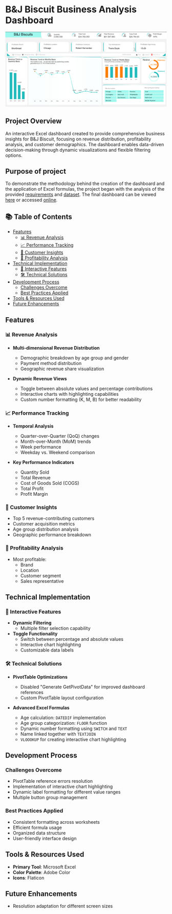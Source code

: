 
# B&J Biscuit Business Analysis Dashboard


![Dashboard1](/images/20250214144701.png)

## Project Overview
An interactive Excel dashboard created to provide comprehensive business insights for B&J Biscuit, focusing on revenue distribution, profitability analysis, and customer demographics. The dashboard enables data-driven decision-making through dynamic visualizations and flexible filtering options.


## Purpose of project
To demonstrate the methodology behind the creation of the dashboard and the application of Excel formulas, the project began with the analysis of the provided [requirements](/B&J%20Buscuit%20Dashboard%20Requirements.pdf) and [dataset](/B&J%20Buscuit%20Practice%20Dataset.xlsx). The final dashboard can be viewed [here](/B&J%20Buscuit%20Portfolio%20Project.xlsm) or accessed [online](https://thurse1-my.sharepoint.com/:x:/g/personal/137890_office365works_net/ERE2_yM2gs9CpR-DlhgBe2sBfz6ZVljIF6-vyBq-OwcjQQ?e=apADMs).

## 📚 Table of Contents
- [Features](#features)
    - [📊 Revenue Analysis](#-revenue-analysis)
    - [📈 Performance Tracking](#-performance-tracking)
    - [👥 Customer Insights](#-customer-insights)
    - [🎯 Profitability Analysis](#-profitability-analysis)
- [Technical Implementation](#technical-implementation)
    - [📱 Interactive Features](#-interactive-features)
    - [🛠 Technical Solutions](#-technical-solutions)
- [Development Process](#development-process)
    - [Challenges Overcome](#challenges-overcome)
    - [Best Practices Applied](#best-practices-applied)
- [Tools & Resources Used](#tools--resources-used)
- [Future Enhancements](#future-enhancements)

## Features

### 📊 Revenue Analysis
- **Multi-dimensional Revenue Distribution**
  - Demographic breakdown by age group and gender
  - Payment method distribution
  - Geographic revenue share visualization

- **Dynamic Revenue Views**
  - Toggle between absolute values and percentage contributions
  - Interactive charts with highlighting capabilities
  - Custom number formatting (K, M, B) for better readability

### 📈 Performance Tracking
- **Temporal Analysis**
  - Quarter-over-Quarter (QoQ) changes
  - Month-over-Month (MoM) trends
  - Week performance
  - Weekday vs. Weekend comparison

- **Key Performance Indicators**
  - Quantity Sold
  - Total Revenue
  - Cost of Goods Sold (COGS)
  - Total Profit
  - Profit Margin

### 👥 Customer Insights
- Top 5 revenue-contributing customers
- Customer acquisition metrics
- Age group distribution analysis
- Geographic performance breakdown

### 🎯 Profitability Analysis
- Most profitable:
  - Brand
  - Location
  - Customer segment
  - Sales representative

## Technical Implementation

### 📱 Interactive Features
- **Dynamic Filtering**
    - Multiple filter selection capability
- **Toggle Functionality**
    - Switch between percentage and absolute values
    - Interactive chart highlighting
    - Customizable data labels
  

### 🛠 Technical Solutions
- **PivotTable Optimizations**
    - Disabled "Generate GetPivotData" for improved dashboard references
    - Custom PivotTable layout configuration

- **Advanced Excel Formulas**
    - Age calculation: `DATEDIF` implementation
    - Age group categorization: `FLOOR` function
    - Dynamic number formatting using `SWITCH` and `TEXT`
    - Name linked together with `TEXTJOIN`
    - `VLOOOKUP` for creating interactive chart highlighting 


## Development Process

### Challenges Overcome
- PivotTable reference errors resolution
- Implementation of interactive chart highlighting
- Dynamic label formatting for different value ranges
- Multiple button group management

### Best Practices Applied
- Consistent formatting across worksheets
- Efficient formula usage
- Organized data structure
- User-friendly interface design

## Tools & Resources Used
- **Primary Tool**: Microsoft Excel
- **Color Palette**: Adobe Color
- **Icons**: Flaticon

## Future Enhancements
- Resolution adaptation for different screen sizes
